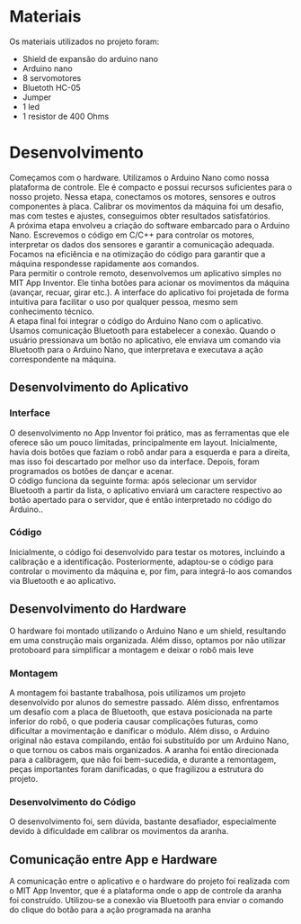 
# Materiais

Os materiais utilizados no projeto foram:
- Shield de expansão do arduino nano
- Arduino nano
- 8 servomotores
- Bluetoth HC-05
- Jumper
- 1 led
- 1 resistor de 400 Ohms
  
# Desenvolvimento

Começamos com o hardware. Utilizamos o Arduino Nano como nossa plataforma de controle. Ele é compacto e possui recursos suficientes para o nosso projeto.
Nessa etapa, conectamos os motores, sensores e outros componentes à placa. Calibrar os movimentos da máquina foi um desafio, mas com testes e ajustes, conseguimos obter resultados satisfatórios.<br/>
A próxima etapa envolveu a criação do software embarcado para o Arduino Nano. Escrevemos o código em C/C++ para controlar os motores, interpretar os dados dos sensores e garantir a comunicação adequada.
Focamos na eficiência e na otimização do código para garantir que a máquina respondesse rapidamente aos comandos.<br/>
Para permitir o controle remoto, desenvolvemos um aplicativo simples no MIT App Inventor. Ele tinha botões para acionar os movimentos da máquina (avançar, recuar, girar etc.).
A interface do aplicativo foi projetada de forma intuitiva para facilitar o uso por qualquer pessoa, mesmo sem conhecimento técnico.<br/>
A etapa final foi integrar o código do Arduino Nano com o aplicativo. Usamos comunicação Bluetooth para estabelecer a conexão.
Quando o usuário pressionava um botão no aplicativo, ele enviava um comando via Bluetooth para o Arduino Nano, que interpretava e executava a ação correspondente na máquina.

## Desenvolvimento do Aplicativo

### Interface

O desenvolvimento no App Inventor foi prático, mas as ferramentas que ele oferece são um pouco limitadas, principalmente em layout. Inicialmente, havia dois botões que faziam o robô andar para a esquerda e para a direita, mas isso foi descartado por melhor uso da interface. Depois, foram programados os botões de dançar e acenar.<br/>
O código funciona da seguinte forma: após selecionar um servidor Bluetooth a partir da lista, o aplicativo enviará um caractere respectivo ao botão apertado para o servidor, que é então interpretado no código do Arduino..

### Código
Inicialmente, o código foi desenvolvido para testar os motores, incluindo a calibração e a identificação. Posteriormente, adaptou-se o código para controlar o movimento da máquina e, por fim, para integrá-lo aos comandos via Bluetooth e ao aplicativo. 

## Desenvolvimento do Hardware
O hardware foi montado utilizando o Arduino Nano e um shield, resultando em uma construção mais organizada. Além disso, optamos por não utilizar protoboard para simplificar a montagem e deixar o robô mais leve

### Montagem

A montagem foi bastante trabalhosa, pois utilizamos um projeto desenvolvido por alunos do semestre passado. Além disso, enfrentamos um desafio com a placa de Bluetooth, que estava posicionada na parte inferior do robô, o que poderia causar complicações futuras, como dificultar a movimentação e danificar o módulo. Além disso, o Arduino original não estava compilando, então foi substituído por um Arduino Nano, o que tornou os cabos mais organizados. A aranha foi então direcionada para a calibragem, que não foi bem-sucedida, e durante a remontagem, peças importantes foram danificadas, o que fragilizou a estrutura do projeto.

### Desenvolvimento do Código

O desenvolvimento foi, sem dúvida, bastante desafiador, especialmente devido à dificuldade em calibrar os movimentos da aranha. 

## Comunicação entre App e Hardware
A comunicação entre o aplicativo e o hardware do projeto foi realizada com o MIT App Inventor, que é a plataforma onde o app de controle da aranha foi construído. Utilizou-se a conexão via Bluetooth para enviar o comando do clique do botão para a ação programada na aranha
